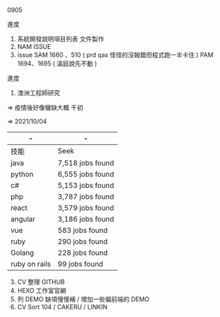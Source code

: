 0905

進度

1. 系統開發說明項目列表 文件製作
2. NAM ISSUE
3. issue SAM 1660 、510 ( prd qas 怪怪的沒報錯但程式跑一半卡住 ) PAM 1694、1695 ( 溫庭說先不動 )

進度

1. 澳洲工程師研究

=> 疫情後好像蠻缺大概 千初

=> 2021/10/04

|-|-|
|-|-|
|技能|Seek||
|java|7,518 jobs found||
|python|6,555 jobs found||
|c#|5,153 jobs found||
|php|3,787 jobs found||
|react|3,579 jobs found||
|angular|3,186 jobs found||
|vue|583 jobs found||
|ruby|290 jobs found||
|Golang|228 jobs found||
|ruby on rails|99 jobs found||

3. CV 整理 GITHUB 
4. HEXO 工作室官網
5. 列 DEMO 缺項慢慢補 / 增加一些偏前端的 DEMO
6. CV Sort 104 / CAKERU / LINKIN
